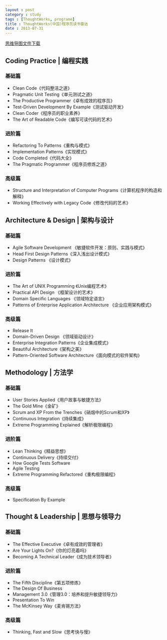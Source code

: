 ```yaml
---
layout : post
category : study
tags : [ThoughtWorks, programe]
title : ThoughtWorks(中国)程序员读书雷达
date : 2013-07-31
---
```

[思维导图文件下载](https://docs.google.com/file/d/0B1DrsqrLRzeIbVpLZWlEZ2kycjA/edit?usp=sharing)

## Coding Practice | 编程实践


### 基础篇

- Clean Code《代码整洁之道》
- Pragmatic Unit Testing《单元测试之道》
- The Productive Programmer《卓有成效的程序员》
- Test-Driven Development By Example《测试驱动开发》
- Clean Coder《程序员的职业素养》
- The Art of Readable Code《编写可读代码的艺术》

### 进阶篇

- Refactoring To Patterns《重构与模式》
- Implementation Patterns《实现模式》
- Code Completed《代码大全》
- The Pragmatic Programmer《程序员修炼之道》

### 高级篇

- Structure and Interpretation of Computer Programs《计算机程序的构造和解释》
- Working Effectively with Legacy Code《修改代码的艺术》

## Architecture & Design | 架构与设计


### 基础篇

- Agile Software Development 《敏捷软件开发：原则、实践与模式》
- Head First Design Patterns《深入浅出设计模式》
- Design Patterns 《设计模式》

### 进阶篇

- The Art of UNIX Programming 《Unix编程艺术》
- Practical API Design 《框架设计的艺术》
- Domain Specific Languages 《领域特定语言》
- Patterns of Enterprise Application Architecture 《企业应用架构模式》

### 高级篇

- Release It
- Domain-Driven Design 《领域驱动设计》
- Enterprise Integration Patterns《企业集成模式》
- Beautiful Architecture《架构之美》
- Pattern-Oriented Software Architecture《面向模式的软件架构》

## Methodology | 方法学


### 基础篇

- User Stories Applied《用户故事与敏捷方法》
- The Gold Mine《金矿》
- Scrum and XP From the Trenches《硝烟中的Scrum和XP》
- Continuous Integration《持续集成》
- Extreme Programming Explained《解析极限编程》

### 进阶篇

- Lean Thinking《精益思想》
- Continuous Delivery《持续交付》
- How Google Tests Software
- Agile Testing
- Extreme Programming Refactored《重构极限编程》

### 高级篇

- Specification By Example

## Thought & Leadership | 思想与领导力


### 基础篇

- The Effective Executive《卓有成效的管理者》
- Are Your Lights On?《你的灯亮着吗》
- Becoming A Technical Leader《成为技术领导者》

### 进阶篇

- The Fifth Discipline《第五项修炼》
- The Design Of Business
- Management 3.0《管理3.0：培养和提升敏捷领导力》
- Presentation To Win
- The McKinsey Way《麦肯锡方法》

### 高级篇

- Thinking, Fast and Slow《思考快与慢》